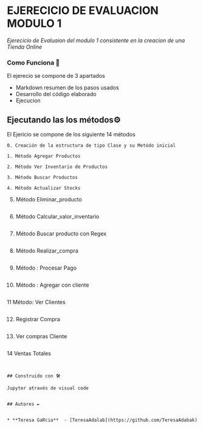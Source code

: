 # EJERECICIO DE EVALUACION MODULO 1

_Ejerecicio de Evaluaion del modulo 1 consistente en la creacion de una Tienda Online_

### Como Funciona 🔧

El ejerecio se compone de 3 apartados
* Markdown resumen de los pasos usados
* Desarrollo del código elaborado
* Ejecucion


## Ejecutando las los métodos⚙️

El Ejericio se compone de los siguiente 14 métodos

```
0. Creación de la estructura de tipo Clase y su Metódo inicial
```

```
1. Método Agregar Productos

```
```
2. Método Ver Inventario de Productos
```
```
3. Método Buscar Productos
```

```
4. Método Actualizar Stocks

```
5. Método Eliminar_producto
```

```
6. Método Calcular_valor_inventario
```

```
7. Método Buscar producto con Regex
```

```
8. Método Realizar_compra
```
```
9. Método : Procesar Pago
```
```
10. Método : Agregar con cliente
```
```
11 Método: Ver Clientes
```
```
12. Registrar Compra
```

```
13. Ver compras Cliente
```
```
14 Ventas Totales
```


## Construido con 🛠️

Jupyter através de visual code


## Autores ✒️


* **Teresa GaRcia**  - [TeresaAdalab](https://github.com/TeresaAdabak)


